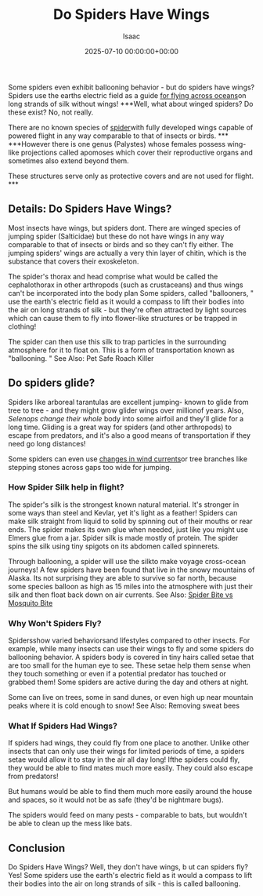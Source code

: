 ﻿---
title: Do Spiders Have Wings
description: Some spiders even exhibit ballooning behavior - but do spiders have wings? Spiders use the earths electric field as a guide for flying across oceans on long...
slug: /do-spiders-have-wings/
date: 2025-07-10 00:00:00+00:00
lastmod: 2025-07-10 00:00:00+03:00
author: Isaac
categories:
- Guide
- Spiders
tags:
- guide
- spider
- wing
layout: post
---

Some spiders even exhibit ballooning behavior - but do spiders have wings? Spiders use the earths electric field as a guide [for flying across oceans](https://www.sciencenews.org/blog/wild-things/trapdoor-spiders-australia-africa)on long strands of silk without wings! ***Well, what about winged spiders? Do these exist? No, not really.

There are no known species of [spider](https://pestpolicy.com/can-you-drown-a-spider/)with fully developed wings capable of powered flight in any way comparable to that of insects or birds. *** ***However there is one genus (Palystes) whose females possess wing-like projections called apomoses which cover their reproductive organs and sometimes also extend beyond them.

These structures serve only as protective covers and are not used for flight. ***

##  Details: Do Spiders Have Wings?

Most insects have wings, but spiders dont. There are winged species of jumping spider (Salticidae) but these do not have wings in any way comparable to that of insects or birds and so they can't fly either. The jumping spiders' wings are actually a very thin layer of chitin, which is the substance that covers their exoskeleton.

The spider's thorax and head comprise what would be called the cephalothorax in other arthropods (such as crustaceans) and thus wings can't be incorporated into the body plan Some spiders, called "ballooners, " use the earth's electric field as it would a compass to lift their bodies into the air on long strands of silk - but they're often attracted by light sources which can cause them to fly into flower-like structures or be trapped in clothing!

The spider can then use this silk to trap particles in the surrounding atmosphere for it to float on. This is a form of transportation known as "ballooning. " See Also: Pet Safe Roach Killer

##  Do spiders glide?

Spiders like arboreal tarantulas are excellent jumping- known to glide from tree to tree - and they might grow glider wings over millionof years. Also, *Selenops change their whole* body into some airfoil and they'll glide for a long time. Gliding is a great way for spiders (and other arthropods) to escape from predators, and it's also a good means of transportation if they need go long distances!

Some spiders can even use [changes in wind currents](https://pestpolicy.com/how-to-get-rid-of-brown-recluse-spiders/)or tree branches like stepping stones across gaps too wide for jumping.

###  How Spider Silk help in flight?

The spider's silk is the strongest known natural material. It's stronger in some ways than steel and Kevlar, yet it's light as a feather! Spiders can make silk straight from liquid to solid by spinning out of their mouths or rear ends. The spider makes its own glue when needed, just like you might use Elmers glue from a jar. Spider silk is made mostly of protein. The spider spins the silk using tiny spigots on its abdomen called spinnerets.

Through ballooning, a spider will use the silkto make voyage cross-ocean journeys! A few spiders have been found that live in the snowy mountains of Alaska. Its not surprising they are able to survive so far north, because some species balloon as high as 15 miles into the atmosphere with just their silk and then float back down on air currents. See Also: [Spider Bite vs Mosquito Bite](https://pestpolicy.com/spider-bite-vs-mosquito-bite/)

###  Why Won't Spiders Fly?

Spidersshow varied behaviorsand lifestyles compared to other insects. For example, while many insects can use their wings to fly and some spiders do ballooning behavior. A spiders body is covered in tiny hairs called setae that are too small for the human eye to see. These setae help them sense when they touch something or even if a potential predator has touched or grabbed them! Some spiders are active during the day and others at night.

Some can live on trees, some in sand dunes, or even high up near mountain peaks where it is cold enough to snow! See Also: Removing sweat bees

###  What If Spiders Had Wings?

If spiders had wings, they could fly from one place to another. Unlike other insects that can only use their wings for limited periods of time, a spiders setae would allow it to stay in the air all day long! Ifthe spiders could fly, they would be able to find mates much more easily. They could also escape from predators!

But humans would be able to find them much more easily around the house and spaces, so it would not be as safe (they'd be nightmare bugs).

The spiders would feed on many pests - comparable to bats, but wouldn't be able to clean up the mess like bats.

##  Conclusion

Do Spiders Have Wings? Well, they don't have wings, b ut can spiders fly? Yes! Some spiders use the earth's electric field as it would a compass to lift their bodies into the air on long strands of silk - this is called ballooning.


